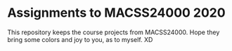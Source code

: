 # Assignments to MACSS24000 2020

This repository keeps the course projects from MACSS24000.
Hope they bring some colors and joy to you, as to myself. XD